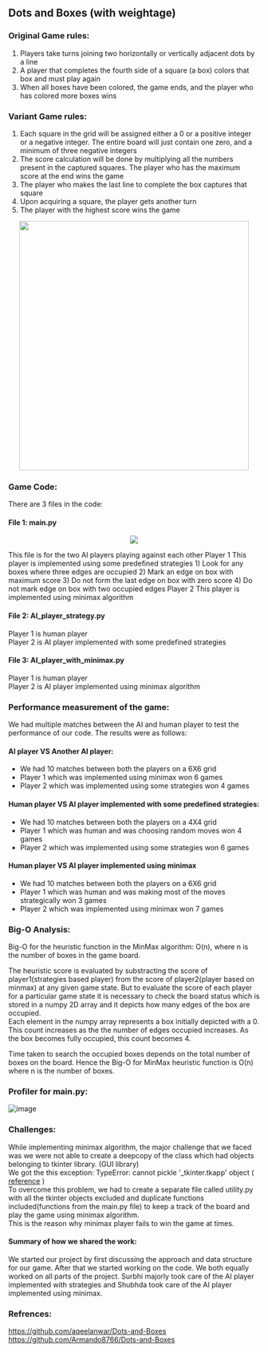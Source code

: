 ## Dots and Boxes (with weightage)

### Original Game rules:
1) Players take turns joining two horizontally or vertically adjacent dots by a line  
2) A player that completes the fourth side of a square (a box) colors that box and must play again  
3) When all boxes have been colored, the game ends, and the player who has colored more boxes wins  

### Variant Game rules:
1) Each square in the grid will be assigned either a 0 or a positive integer or a negative integer. The entire board will just contain one zero, and a minimum of three negative integers  
2) The score calculation will be done by multiplying all the numbers present in the captured squares. The player who has the maximum score at the end wins the game  
3) The player who makes the last line to complete the box captures that square  
4) Upon acquiring a square, the player gets another turn  
5) The player with the highest score wins the game  


<p align="center">
  <img width="460" height="500" src="https://user-images.githubusercontent.com/77983487/167226866-6cf17e15-56aa-4075-9721-bea07e2961f3.gif">
</p>


### Game Code:
There are 3 files in the code:  
#### File 1: main.py 
<p align="center">
  <img src= "https://user-images.githubusercontent.com/77983487/167226269-eff2bd0d-cdca-4327-a985-196c9cfad15e.png">
</p>
This file is for the two AI players playing against each other  
Player 1  
This player is implemented using some predefined strategies  
1) Look for any boxes where three edges are occupied  
2) Mark an edge on box with maximum score  
3) Do not form the last edge on box with zero score  
4) Do not mark edge on box with two occupied edges  
Player 2  
This player is implemented using minimax algorithm  

#### File 2: AI_player_strategy.py  
Player 1 is human player  
Player 2 is AI player implemented with some predefined strategies  

#### File 3: AI_player_with_minimax.py
Player 1 is human player  
Player 2 is AI player implemented using minimax algorithm  

### Performance measurement of the game:

We had multiple matches between the AI and human player to test the performance of our code. The results were as follows:

#### AI player VS Another AI player:
 - 	We had 10 matches between both the players on a 6X6 grid  
 -	Player 1 which was implemented using minimax won 6 games  
 -	Player 2 which was implemented using some strategies won 4 games 

#### Human player VS AI player implemented with some predefined strategies:
-	We had 10 matches between both the players on a 4X4 grid  
-	Player 1 which was human and was choosing random moves won 4 games  
-	Player 2 which was implemented using some strategies won 6 games  

#### Human player VS AI player implemented using minimax
-	We had 10 matches between both the players on a 6X6 grid  
-	Player 1 which was human and was making most of the moves strategically won 3 games  
-	Player 2 which was implemented using minimax won 7 games  

### Big-O Analysis:
Big-O for the heuristic function in the MinMax algorithm: O(n), where n is the number of boxes in the game board.  

The heuristic score is evaluated by substracting the score of player1(strategies based player) from the score of player2(player based on minmax) at any given game state. But to evaluate the score of each player for a particular game state it is necessary to check the board status which is stored in a numpy 2D array and it depicts how many edges of the box are occupied.  
Each element in the numpy array represents a box initially depicted with a 0. This count increases as the the number of edges occupied increases. As the box becomes fully occupied, this count becomes 4.  

Time taken to search the occupied boxes depends on the total number of boxes on the board. Hence the Big-O for MinMax heuristic function is O(n) where n is the number of boxes.  

### Profiler for main.py:
![image](https://user-images.githubusercontent.com/77983689/167230594-453a2144-f059-4f1f-b8fb-db51e3e2e1f2.png)


### Challenges:
While implementing minimax algorithm, the major challenge that we faced was we were not able to create a deepcopy of the class which had objects belonging to tkinter library. (GUI library)  
We got the this exception: TypeError: cannot pickle '_tkinter.tkapp' object ( [reference](https://stackoverflow.com/questions/50568880/cant-pickle-tkinter-tkapp-objects-error-when-trying-to-create-multiple-instanc) )  
To overcome this problem, we had to create a separate file called utility.py with all the tkinter objects excluded and duplicate functions included(functions from the main.py file) to keep a track of the board and play the game using minimax algorithm.  
This is the reason why minimax player fails to win the game at times.  

#### Summary of how we shared the work:
We started our project by first discussing the approach and data structure for our game. After that we started working on the code. We both equally worked on all parts of the project. Surbhi majorly took care of the AI player implemented with strategies and Shubhda took care of the AI player implemented using minimax.


### Refrences:
https://github.com/aqeelanwar/Dots-and-Boxes  
https://github.com/Armando8766/Dots-and-Boxes





